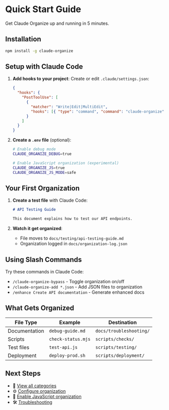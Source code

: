 # Quick Start Guide

Get Claude Organize up and running in 5 minutes.

## Installation

```bash
npm install -g claude-organize
```

## Setup with Claude Code

1. **Add hooks to your project**:
   Create or edit `.claude/settings.json`:

   ```json
   {
     "hooks": {
       "PostToolUse": [
         {
           "matcher": "Write|Edit|MultiEdit",
           "hooks": [{ "type": "command", "command": "claude-organize" }]
         }
       ]
     }
   }
   ```

2. **Create a `.env` file** (optional):

   ```bash
   # Enable debug mode
   CLAUDE_ORGANIZE_DEBUG=true

   # Enable JavaScript organization (experimental)
   CLAUDE_ORGANIZE_JS=true
   CLAUDE_ORGANIZE_JS_MODE=safe
   ```

## Your First Organization

1. **Create a test file** with Claude Code:

   ```markdown
   # API Testing Guide

   This document explains how to test our API endpoints.
   ```

2. **Watch it get organized**:
   - File moves to `docs/testing/api-testing-guide.md`
   - Organization logged in `docs/organization-log.json`

## Using Slash Commands

Try these commands in Claude Code:

- `/claude-organize-bypass` - Toggle organization on/off
- `/claude-organize-add *.json` - Add JSON files to organization
- `/enhance Create API documentation` - Generate enhanced docs

## What Gets Organized

| File Type     | Example            | Destination             |
| ------------- | ------------------ | ----------------------- |
| Documentation | `debug-guide.md`   | `docs/troubleshooting/` |
| Scripts       | `check-status.mjs` | `scripts/checks/`       |
| Test files    | `test-api.js`      | `scripts/testing/`      |
| Deployment    | `deploy-prod.sh`   | `scripts/deployment/`   |

## Next Steps

- 📖 [View all categories](../docs/subcategories.md)
- ⚙️ [Configure organization](../docs/configuration.md)
- 🔧 [Enable JavaScript organization](../docs/js-organization-guide.md)
- 🛠️ [Troubleshooting](../docs/troubleshooting/)

